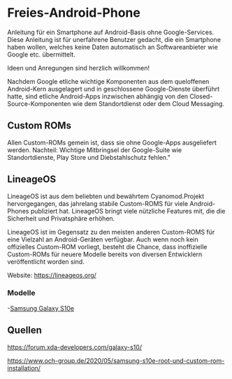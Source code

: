 # Freies-Android-Phone
Anleitung für ein Smartphone auf Android-Basis ohne Google-Services. Diese Anleitung ist für unerfahrene Benutzer gedacht, die ein Smartphone haben wollen, welches keine Daten automatisch an Softwareanbieter wie Google etc. übermittelt. 

Ideen und Anregungen sind herzlich willkommen!

Nachdem Google etliche wichtige Komponenten aus dem queloffenen Android-Kern ausgelagert und in geschlossene Google-Dienste überführt hatte, sind etliche Android-Apps inzwischen abhängig von den Closed-Source-Komponenten wie dem Standortdienst oder dem Cloud Messaging.

## Custom ROMs

Allen Custom-ROMs gemein ist, dass sie ohne Google-Apps ausgeliefert werden.  Nachteil: Wichtige Mitbringsel der Google-Suite wie Standortdienste, Play Store und Diebstahlschutz fehlen."

## LineageOS

LineageOS ist aus dem beliebten und bewährtem Cyanomod.Projekt hervorgegangen, das jahrelang stabile Custom-ROMS für viele Android-Phones publiziert hat. LineageOS bringt viele nützliche Features mit, die die Sicherheit und Privatsphäre erhöhen.

LineageOS ist im Gegensatz zu den meisten anderen Custom-ROMS für eine Vielzahl an Android-Geräten verfügbar. Auch wenn noch kein offizielles Custom-ROM vorliegt, besteht die Chance, dass inoffizielle Custom-ROMs für neuere Modelle bereits von diversen Entwicklern veröffentlicht worden sind.

Website: https://lineageos.org/

### Modelle

 -[Samsung Galaxy S10e](/LineageOS/Samsung/SM-G970F/)

## Quellen

https://forum.xda-developers.com/galaxy-s10/

https://www.och-group.de/2020/05/samsung-s10e-root-und-custom-rom-installation/
